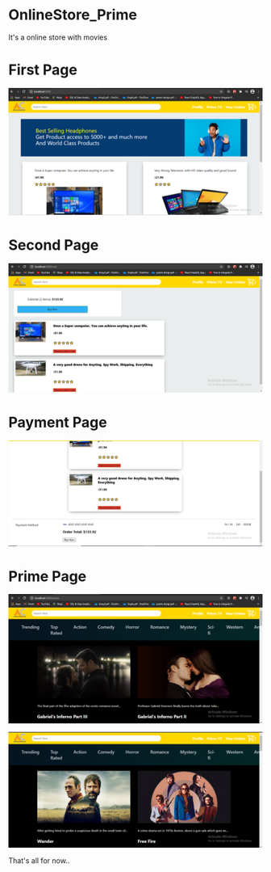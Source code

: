 # OnlineStore_Prime
It's a online store with movies

# First Page
![alt text](https://github.com/Anuj-yadav1999/OnlineStore_Prime/blob/main/z_images/first_pt.PNG)

# Second Page
![alt text](https://github.com/Anuj-yadav1999/OnlineStore_Prime/blob/main/z_images/second_pp.PNG)

# Payment Page
![alt text](https://github.com/Anuj-yadav1999/OnlineStore_Prime/blob/main/z_images/third_pp.PNG)

# Prime Page
![alt text](https://github.com/Anuj-yadav1999/OnlineStore_Prime/blob/main/z_images/fourth_pp.PNG)

![alt text](https://github.com/Anuj-yadav1999/OnlineStore_Prime/blob/main/z_images/fivth_pp.PNG)

That's all for now..
